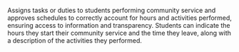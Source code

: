 Assigns tasks or duties to students performing community service and approves schedules to correctly account for hours and activities performed, ensuring access to information and transparency. Students can indicate the hours they start their community service and the time they leave, along with a description of the activities they performed.
